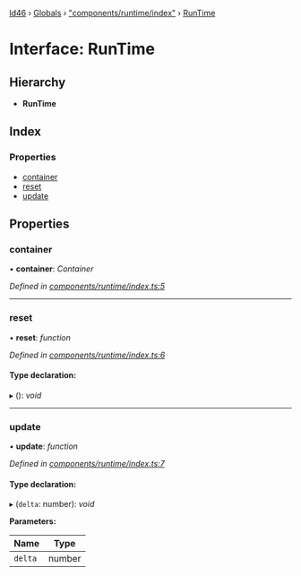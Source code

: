 [ld46](../README.md) › [Globals](../globals.md) › ["components/runtime/index"](../modules/_components_runtime_index_.md) › [RunTime](_components_runtime_index_.runtime.md)

# Interface: RunTime

## Hierarchy

* **RunTime**

## Index

### Properties

* [container](_components_runtime_index_.runtime.md#container)
* [reset](_components_runtime_index_.runtime.md#reset)
* [update](_components_runtime_index_.runtime.md#update)

## Properties

###  container

• **container**: *Container*

*Defined in [components/runtime/index.ts:5](https://github.com/jrod-disco/ld46-keepalive/blob/5db6013/src/components/runtime/index.ts#L5)*

___

###  reset

• **reset**: *function*

*Defined in [components/runtime/index.ts:6](https://github.com/jrod-disco/ld46-keepalive/blob/5db6013/src/components/runtime/index.ts#L6)*

#### Type declaration:

▸ (): *void*

___

###  update

• **update**: *function*

*Defined in [components/runtime/index.ts:7](https://github.com/jrod-disco/ld46-keepalive/blob/5db6013/src/components/runtime/index.ts#L7)*

#### Type declaration:

▸ (`delta`: number): *void*

**Parameters:**

Name | Type |
------ | ------ |
`delta` | number |
